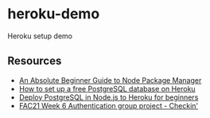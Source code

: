 # heroku-demo
Heroku setup demo

## Resources
- [An Absolute Beginner Guide to Node Package Manager](https://www.section.io/engineering-education/beginner-guide-to-npm/)
- [How to set up a free PostgreSQL database on Heroku](https://dev.to/prisma/how-to-setup-a-free-postgresql-database-on-heroku-1dc1)
- [Deploy PostgreSQL in Node.js to Heroku for beginners](https://dev.to/glrta/deploy-postgresql-in-node-js-to-heroku-for-beginners-1ck0)
- [FAC21 Week 6 Authentication group project - Checkin'](https://github.com/fac21/week-6-csam)
